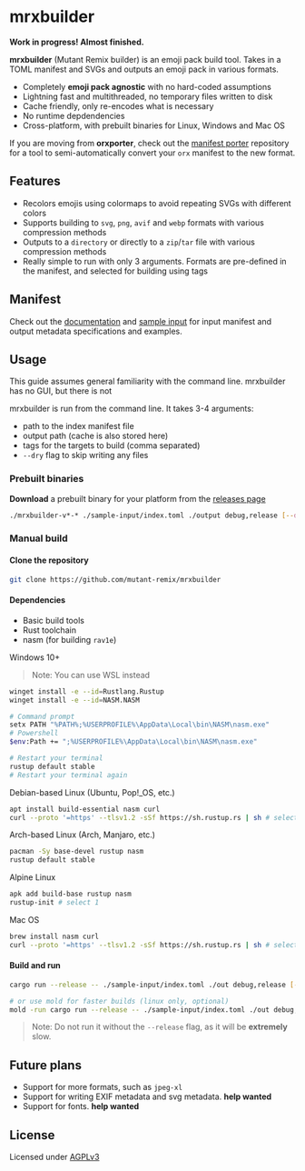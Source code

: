 # mrxbuilder

**Work in progress! Almost finished.**

**mrxbuilder** (Mutant Remix builder) is an emoji pack build tool. Takes in a TOML manifest and SVGs and outputs an emoji pack in various formats.

- Completely **emoji pack agnostic** with no hard-coded assumptions
- Lightning fast and multithreaded, no temporary files written to disk
- Cache friendly, only re-encodes what is necessary
- No runtime depdendencies
- Cross-platform, with prebuilt binaries for Linux, Windows and Mac OS

If you are moving from **orxporter**, check out the [manifest porter](https://github.com/mutant-remix/manifest-porter) repository for a tool to semi-automatically convert your `orx` manifest to the new format.

## Features
- Recolors emojis using colormaps to avoid repeating SVGs with different colors
- Supports building to `svg`, `png`, `avif` and `webp` formats with various compression methods
- Outputs to a `directory` or directly to a `zip`/`tar` file with various compression methods
- Really simple to run with only 3 arguments. Formats are pre-defined in the manifest, and selected for building using tags

## Manifest
Check out the [documentation](./docs) and [sample input](./sample-input) for input manifest and output metadata specifications and examples.

## Usage
This guide assumes general familiarity with the command line. mrxbuilder has no GUI, but there is not

mrxbuilder is run from the command line. It takes 3-4 arguments:
- path to the index manifest file
- output path (cache is also stored here)
- tags for the targets to build (comma separated)
- `--dry` flag to skip writing any files

### Prebuilt binaries
**Download** a prebuilt binary for your platform from the [releases page](https://github.com/mutant-remix/mrxbuilder/releases)

```bash
./mrxbuilder-v*-* ./sample-input/index.toml ./output debug,release [--dry]
```

### Manual build
#### Clone the repository
```bash
git clone https://github.com/mutant-remix/mrxbuilder
```

#### Dependencies
- Basic build tools
- Rust toolchain
- nasm (for building `rav1e`)

Windows 10+
> Note: You can use WSL instead
```bash
winget install -e --id=Rustlang.Rustup
winget install -e --id=NASM.NASM

# Command prompt
setx PATH "%PATH%;%USERPROFILE%\AppData\Local\bin\NASM\nasm.exe"
# Powershell
$env:Path += ";%USERPROFILE%\AppData\Local\bin\NASM\nasm.exe"

# Restart your terminal
rustup default stable
# Restart your terminal again
```

Debian-based Linux (Ubuntu, Pop!_OS, etc.)
```bash
apt install build-essential nasm curl
curl --proto '=https' --tlsv1.2 -sSf https://sh.rustup.rs | sh # select 1
```

Arch-based Linux (Arch, Manjaro, etc.)
```bash
pacman -Sy base-devel rustup nasm
rustup default stable
```

Alpine Linux
```bash
apk add build-base rustup nasm
rustup-init # select 1
```

Mac OS
```bash
brew install nasm curl
curl --proto '=https' --tlsv1.2 -sSf https://sh.rustup.rs | sh # select 1
```

#### Build and run
```bash
cargo run --release -- ./sample-input/index.toml ./out debug,release [--dry]

# or use mold for faster builds (linux only, optional)
mold -run cargo run --release -- ./sample-input/index.toml ./out debug,release [--dry]
```

> Note: Do not run it without the `--release` flag, as it will be **extremely** slow.

## Future plans
- Support for more formats, such as `jpeg-xl`
- Support for writing EXIF metadata and svg metadata. **help wanted**
- Support for fonts. **help wanted**

## License
Licensed under [AGPLv3](./LICENSE)
